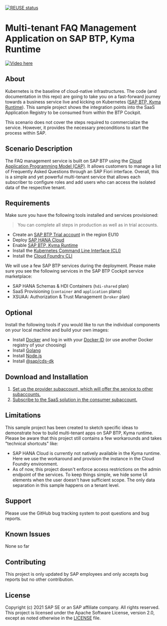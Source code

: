 [![REUSE status](https://api.reuse.software/badge/github.com/SAP-samples/kyma-mtx-faq-management)](https://api.reuse.software/info/github.com/SAP-samples/kyma-mtx-faq-management)


# Multi-tenant FAQ Management Application on SAP BTP, Kyma Runtime

[![Video here](https://img.youtube.com/vi/hnD7Lr_2464/0.jpg)](https://www.youtube.com/watch?v=hnD7Lr_2464)

## About

Kubernetes is the baseline of cloud-native infrastructures. The code (and documentation in this repo) are going to take you on a fast-forward journey towards a business service live and kicking on Kubernetes ([SAP BTP, Kyma Runtime](https://discovery-center.cloud.sap/#/serviceCatalog/kyma-runtime?region=all)). This sample project shows the integration points into the SaaS Application Registry to be consumed from within the BTP Cockpit.

This scenario does not cover the steps required to commercialize the service. However, it provides the necessary preconditions to start the process within SAP.

## Scenario Description

The FAQ management service is built on SAP BTP using the [Cloud Application Programming Model (CAP)](https://cap.cloud.sap/). It allows customers to manage a list of Frequently Asked Questions through an SAP Fiori interface. Overall, this is a simple and yet powerful multi-tenant service that allows each subscriber to configure roles and add users who can access the isolated data of the respective tenant. 


## Requirements

Make sure you have the following tools installed and services provisioned:

> You can complete all steps in production as well as in trial accounts.

* Create an [SAP BTP Trial account](https://developers.sap.com/tutorials/hcp-create-trial-account.html) in the region EU10
* Deploy [SAP HANA Cloud](https://developers.sap.com/tutorials/hana-cloud-deploying.html)
* Enable [SAP BTP, Kyma Runtime](https://developers.sap.com/tutorials/cp-kyma-getting-started.html)​
* Install the [Kubernetes Command Line Interface (CLI)](https://developers.sap.com/tutorials/cp-kyma-download-cli.html)
* Install the [Cloud Foundry CLI](https://developers.sap.com/tutorials/cp-cf-download-cli.html)

We will use a few SAP BTP services during the deployment. Please make sure you see the following services in the SAP BTP Cockpit service marketplace:

* SAP HANA Schemas & HDI Containers (`hdi-shared` plan)
* SaaS Provisioning (`container` and `application` plans)
* XSUAA: Authorization & Trust Management (`broker` plan)


## Optional

Install the following tools if you would like to run the individual components on your local machine and build your own images:
* Install [Docker](https://docs.docker.com/get-docker/) and log in with your [Docker ID](https://docs.docker.com/docker-id/) (or use another Docker registry of your choosing)
* Install [Golang](http://golang.org/) 
* Install [Node.js](https://nodejs.org/en/download/) 
* Install [@sap/cds-dk](https://cap.cloud.sap/docs/get-started/) 

## Download and Installation

1. [Set up the provider subaccount, which will offer the service to other subaccounts.](provider-components/readme.md)
2. [Subscribe to the SaaS solution in the consumer subaccount.](consumer/readme.md)

## Limitations

This sample project has been created to sketch specific ideas to demonstrate how to build multi-tenant apps on SAP BTP, Kyma runtime.
Please be aware that this project still contains a few workarounds and takes "technical shortcuts" like:
* SAP HANA Cloud is currently not natively available in the Kyma runtime. Here we use the workaround and provision the instance in the Cloud Foundry environment.
* As of now, this project doesn't enforce access restrictions on the admin endpoint of the services. To keep things simple, we hide some UI elements when the user doesn't have sufficient scope. The only data separation in this sample happens on a tenant level.

## Support

Please use the GitHub bug tracking system to post questions and bug reports.


## Known Issues
None so far


## Contributing
This project is only updated by SAP employees and only accepts bug reports but no other contribution. 

## License

Copyright (c) 2021 SAP SE or an SAP affiliate company. All rights reserved. This project is licensed under the Apache Software License, version 2.0, except as noted otherwise in the [LICENSE](LICENSES/Apache-2.0.txt) file.
